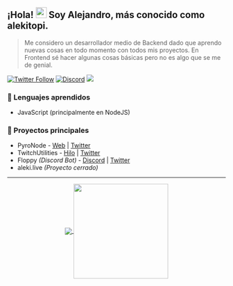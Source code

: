 ## ¡Hola! <img src="https://user-images.githubusercontent.com/57642291/115981321-b7a44c80-a58a-11eb-8109-79aa8bcf0698.gif" width="25px">  Soy Alejandro, más conocido como **alekitopi**.
> Me considero un desarrollador medio de Backend dado que aprendo nuevas cosas en todo momento con todos mis proyectos.
> En Frontend sé hacer algunas cosas básicas pero no es algo que se me de genial.

[![Twitter Follow](https://img.shields.io/twitter/follow/alekitopi?logo=twitter&logoColor=white&color=orange&label=Twitter&style=for-the-badge)](https://twitter.com/alekitopi)
[![Discord](https://img.shields.io/discord/704133416614101023?logo=discord&logoColor=white&color=orange&label=Discord&style=for-the-badge)](https://discord.gg/bGuuAPyQBA)
![](https://hit.yhype.me/github/profile?user_id=57642291)

### 🔧 Lenguajes aprendidos
- JavaScript (principalmente en NodeJS)

### 👑 Proyectos principales
- PyroNode - [Web](https://pyronode.com) | [Twitter](https://twitter.com/PyroNode)
- TwitchUtilities - [Hilo](https://twitter.com/alekitopi/status/1397003597490053120) | [Twitter](https://twitter.com/TwitchUtilities)
- Floppy *(Discord Bot)* - [Discord](https://floppy.red/discord) | [Twitter](https://floppy.red/twitter)
- aleki.live *(Proyecto cerrado)*

---
<p align="center">
  <a href="https://discord.com/users/269852031194234880">
    <img align="center" src="https://lanyard-profile-readme.vercel.app/api/269852031194234880">
  </a>
  <a href="https://github.com/alekitopi">
    <img align="center" height="218" src="https://github-readme-stats.vercel.app/api/top-langs/?username=alekitopi&langs_count=6&include_all_commits=true&show_icons=truecount_private=true&layout=compact&theme=dark&hide_border=true&bg_color=1a1c1f&border_radius=10&custom_title=Lenguajes más usados">
  </a>
</p>
